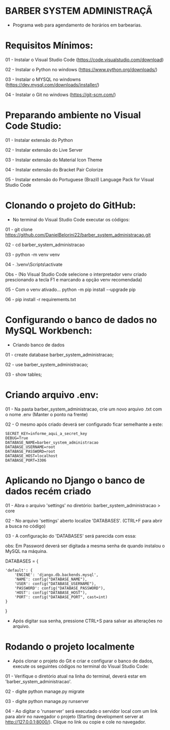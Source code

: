 # BARBER SYSTEM ADMINISTRAÇÃ

- Programa web para agendamento de horários em barbearias.

# Requisitos Mínimos:

01 - Instalar o Visual Studio Code (https://code.visualstudio.com/download)

02 - Instalar o Python no windows (https://www.python.org/downloads/)

03 - Instalar o MYSQL no windowns (https://dev.mysql.com/downloads/installer/)

04 - Instalar o Git no windows (https://git-scm.com/)

# Preparando ambiente no Visual Code Studio:

01 - Instalar extensão do Python

02 - Instalar extensão do Live Server

03 - Instalar extensão do Material Icon Theme

04 - Instalar extensão do Bracket Pair Colorize

05 - Instalar extensão do Portuguese (Brazil) Language Pack for Visual Studio Code

# Clonando o projeto do GitHub:

- No terminal do Visual Studio Code executar os códigos:

01 - git clone https://github.com/DanielBelorini22/barber_system_administracao.git

02 - cd barber_system_administracao

03 - python -m venv venv

04 - .\venv\Scripts\activate

Obs - (No Visual Studio Code selecione o interpretador venv criado prescionando a tecla F1 e marcando a opção venv recomendada)

05 - Com o venv ativado... python -m pip install --upgrade pip

06 - pip install -r requirements.txt

# Configurando o banco de dados no MySQL Workbench:

- Criando banco de dados

01 - create database barber_system_administracao;

02 - use barber_system_administracao;

03 - show tables;

# Criando arquivo .env:

01 - Na pasta barber_system_administracao, crie um novo arquivo .txt com o nome .env (Manter o ponto na frente)

02 - O mesmo após criado deverá ser configurado ficar semelhante a este:

    SECRET_KEY=informe_aqui_a_secret_key
    DEBUG=True
    DATABASE_NAME=barber_system_administracao
    DATABASE_USERNAME=root
    DATABASE_PASSWORD=root
    DATABASE_HOST=localhost
    DATABASE_PORT=3306

# Aplicando no Django o banco de dados recém criado

01 - Abra o arquivo 'settings' no diretório: barber_system_administracao > core

02 - No arquivo 'settings' aberto localize 'DATABASES'. (CTRL+F para abrir a busca no código)

03 - A configuração do 'DATABASES' será parecida com essa:

obs: Em Password deverá ser digitada a mesma senha de quando instalou o MySQL na máquina.

DATABASES = {

    'default': {
        'ENGINE': 'django.db.backends.mysql',
        'NAME': config("DATABASE_NAME"),
        'USER': config("DATABASE_USERNAME"),
        'PASSWORD': config("DATABASE_PASSWORD"),
        'HOST': config("DATABASE_HOST"),
        'PORT': config("DATABASE_PORT", cast=int)
    }
}

- Após digitar sua senha, pressione CTRL+S para salvar as alterações no arquivo.

# Rodando o projeto localmente

- Após clonar o projeto do Git e criar e configurar o banco de dados, execute os seguintes códigos no terminal do Visual Studio Code:

01 - Verifique o diretório atual na linha do terminal, deverá estar em 'barber_system_administracao'.

02 - digite python manage.py migrate

03 - digite python manage.py runserver

04 - Ao digitar o 'runserver' será executado o servidor local com um link para abrir no navegador o projeto (Starting development server at http://127.0.0.1:8000/). Clique no link ou copie e cole no navegador.
